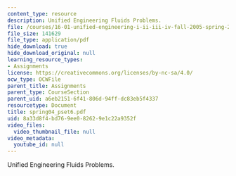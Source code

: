 ```yaml
---
content_type: resource
description: Unified Engineering Fluids Problems.
file: /courses/16-01-unified-engineering-i-ii-iii-iv-fall-2005-spring-2006/8a33d8f4bd769ee082629e1c22a9352f_spring04_pset6.pdf
file_size: 141629
file_type: application/pdf
hide_download: true
hide_download_original: null
learning_resource_types:
- Assignments
license: https://creativecommons.org/licenses/by-nc-sa/4.0/
ocw_type: OCWFile
parent_title: Assignments
parent_type: CourseSection
parent_uid: a6eb2151-6f41-806d-94ff-dc83eb5f4337
resourcetype: Document
title: spring04_pset6.pdf
uid: 8a33d8f4-bd76-9ee0-8262-9e1c22a9352f
video_files:
  video_thumbnail_file: null
video_metadata:
  youtube_id: null
---
```

Unified Engineering Fluids Problems.